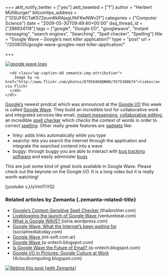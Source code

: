 +++
aktt_notify_twitter = ["yes"]
aktt_tweeted = ["1"]
author = "Herbert Mühlburger"
bitcointips_address = ["12SUF6CTaK57ZeumRkRAjxgUfkFKwNWv2f"]
categories = ["Computer Science"]
date = "2009-05-30T09:49:40+00:00"
dsq_thread_id = ["288934119"]
tags = ["google", "Google I/O", "googlewave", "Instant messaging", "search engines", "Searching", "Spell checker", "Spelling"]
title = "Google Wave – Google’s next killer application?"
type = "post"
url = "/2009/05/google-wave-googles-next-killer-application/"

+++
<div class="zemanta-img">
  <div>
    <dl class="wp-caption alignright">
      <dt class="wp-caption-dt">
        <a href="http://www.flickr.com/photos/87956460@N00/3575380674"><img title="google wave logo" src="http://farm4.static.flickr.com/3563/3575380674_b7c336758d_m.jpg" alt="google wave logo" /></a>
      </dt>
      
      <dd class="wp-caption-dd zemanta-img-attribution">
        Image by <a href="http://www.flickr.com/photos/87956460@N00/3575380674">liako</a> via Flickr
      </dd>
    </dl>
  </div>
</div>

<a title="Google" href="http://www.google.com" target="_blank">Google&#8217;s</a> newest prodcut which was announced at the <a title="Google I/O" href="http://code.google.com/intl/de-DE/events/io/" target="_blank"><span class="zem_slink">Google</span> I/O</a> this week is called <a title="Google Wave" href="http://wave.google.com/" target="_blank">Google Wave</a>. They build an incredible tool for collaborative work and integrated services like email, <a class="zem_slink" title="Instant messaging" rel="wikipedia" href="http://en.wikipedia.org/wiki/Instant_messaging">instant messenging</a>, <a class="zem_slink" title="Collaborative editing" rel="wikipedia" href="http://en.wikipedia.org/wiki/Collaborative_editing">collaborative editing</a>, an incredible <a class="zem_slink" title="Spell checker" rel="wikipedia" href="http://en.wikipedia.org/wiki/Spell_checker">spell checker</a> which checks the context of words in order to correct <a class="zem_slink" title="Spelling" rel="wikipedia" href="http://en.wikipedia.org/wiki/Spelling">spelling</a>. Other really greate features are <a class="zem_slink" title="Gadget" rel="wikipedia" href="http://en.wikipedia.org/wiki/Gadget">gadgets</a> like:

  * linky: adds links automatically while you type
  * searchy: lets you search the internet through the application and integrate the searched contend into a wave
  * buggy: through buggy you are able to interact with <a class="zem_slink" title="Bug tracking system" rel="wikipedia" href="http://en.wikipedia.org/wiki/Bug_tracking_system">bug tracking</a> <a class="zem_slink" title="Computer software" rel="wikipedia" href="http://en.wikipedia.org/wiki/Computer_software">software</a> and easily administer <a class="zem_slink" title="Software bug" rel="wikipedia" href="http://en.wikipedia.org/wiki/Software_bug">bugs</a>

This are just some kind of great tools available in Google Wave. Please check out the keynote on the Google I/O. It is a long video but it is really worth watching!

[youtube v_UyVmITiYQ]

### Related articles by Zemanta {.zemanta-related-title}

<ul class="zemanta-article-ul">
  <li class="zemanta-article-ul-li">
    <a href="http://www.thaibrother.com/blog/?p=14940"> Google&#8217;s Context-Sensitive Spell Checker </a> (thaibrother.com)
  </li>
  <li class="zemanta-article-ul-li">
    <a href="http://venturebeat.com/2009/05/28/liveblogging-the-launch-of-google-wave/"> Liveblogging the launch of Google Wave </a> (venturebeat.com)
  </li>
  <li class="zemanta-article-ul-li">
    <a href="http://isiria.wordpress.com/2009/05/30/what-is-google-wave/"> What is Google WAVE? </a> (isiria.wordpress.com)
  </li>
  <li class="zemanta-article-ul-li">
    <a href="http://www.socialmediatoday.com/SMC/97389"> Google Wave: What the Internet&#8217;s been waiting for </a> (socialmediatoday.com)
  </li>
  <li class="zemanta-article-ul-li">
    <a href="http://www.mt-soft.com.ar/2009/05/29/google-wave/"> Google Wave </a> (mt-soft.com.ar)
  </li>
  <li class="zemanta-article-ul-li">
    <a href="http://q-ontech.blogspot.com/2009/05/google-wave.html"> Google Wave </a> (q-ontech.blogspot.com)
  </li>
  <li class="zemanta-article-ul-li">
    <a href="http://q-ontech.blogspot.com/2009/05/is-google-wave-future-of-email.html"> Is Google Wave the Future of Email? </a> (q-ontech.blogspot.com)
  </li>
  <li class="zemanta-article-ul-li">
    <a href="http://4cloudcomputing.blogspot.com/2009/05/google-io-in-pictures-google-culture-at.html"> Google I/O in Pictures: Google Culture at Work </a> (4cloudcomputing.blogspot.com)
  </li>
</ul>

<div class="zemanta-pixie">
  <a class="zemanta-pixie-a" title="Reblog this post [with Zemanta]" href="http://reblog.zemanta.com/zemified/8167ffa0-35b4-4e31-9f62-0e32d105aba9/"><img class="zemanta-pixie-img" src="http://img.zemanta.com/reblog_e.png?x-id=8167ffa0-35b4-4e31-9f62-0e32d105aba9" alt="Reblog this post [with Zemanta]" /></a><span class="zem-script more-related pretty-attribution"></span>
</div>